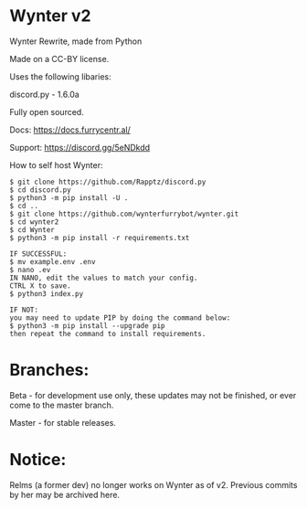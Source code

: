 # Wynter v2
Wynter Rewrite, made from Python

Made on a CC-BY license.

Uses the following libaries: 

discord.py - 1.6.0a

Fully open sourced.

Docs: https://docs.furrycentr.al/

Support: https://discord.gg/5eNDkdd

How to self host Wynter: 
```
$ git clone https://github.com/Rapptz/discord.py
$ cd discord.py
$ python3 -m pip install -U .
$ cd ..
$ git clone https://github.com/wynterfurrybot/wynter.git
$ cd wynter2
$ cd Wynter
$ python3 -m pip install -r requirements.txt 

IF SUCCESSFUL:
$ mv example.env .env
$ nano .ev
IN NANO, edit the values to match your config.
CTRL X to save.
$ python3 index.py

IF NOT: 
you may need to update PIP by doing the command below:
$ python3 -m pip install --upgrade pip
then repeat the command to install requirements.
```

# Branches:

Beta - for development use only, these updates may not be finished, or ever come to the master branch.

Master - for stable releases.

# Notice:

Relms (a former dev) no longer works on Wynter as of v2. Previous commits by her may be archived here.

